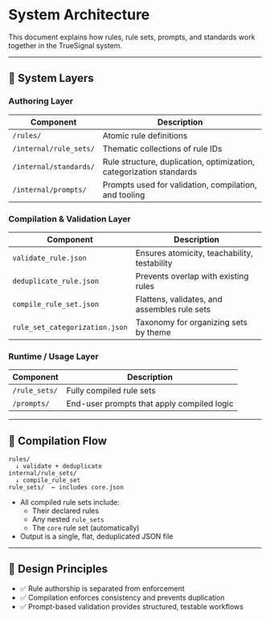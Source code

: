 # System Architecture

This document explains how rules, rule sets, prompts, and standards work together in the TrueSignal system.

---

## 🧱 System Layers

### Authoring Layer

| Component | Description |
|----------|-------------|
| `/rules/` | Atomic rule definitions |
| `/internal/rule_sets/` | Thematic collections of rule IDs |
| `/internal/standards/` | Rule structure, duplication, optimization, categorization standards |
| `/internal/prompts/` | Prompts used for validation, compilation, and tooling |

### Compilation & Validation Layer

| Component | Description |
|----------|-------------|
| `validate_rule.json` | Ensures atomicity, teachability, testability |
| `deduplicate_rule.json` | Prevents overlap with existing rules |
| `compile_rule_set.json` | Flattens, validates, and assembles rule sets |
| `rule_set_categorization.json` | Taxonomy for organizing sets by theme |

### Runtime / Usage Layer

| Component | Description |
|----------|-------------|
| `/rule_sets/` | Fully compiled rule sets |
| `/prompts/` | End-user prompts that apply compiled logic |

---

## 🔁 Compilation Flow

```
rules/
  ↓ validate + deduplicate
internal/rule_sets/
  ↓ compile_rule_set
rule_sets/  ← includes core.json
```

- All compiled rule sets include:
  - Their declared rules
  - Any nested `rule_sets`
  - The `core` rule set (automatically)
- Output is a single, flat, deduplicated JSON file

---

## 🧠 Design Principles

- ✅ Rule authorship is separated from enforcement
- ✅ Compilation enforces consistency and prevents duplication
- ✅ Prompt-based validation provides structured, testable workflows
